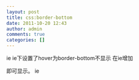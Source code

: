 ```yaml
---
layout: post
title: css:border-bottom
date: 2011-10-20 12:43
author: admin
comments: true
categories: []
---
```

<a>ie</a> ie下设置了hover为border-bottom不显示
在<a>ie</a>增加<p>即可显示。
<a>ie</a><p></p>
